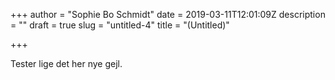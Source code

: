 +++
author = "Sophie Bo Schmidt"
date = 2019-03-11T12:01:09Z
description = ""
draft = true
slug = "untitled-4"
title = "(Untitled)"

+++


Tester lige det her nye gejl.



